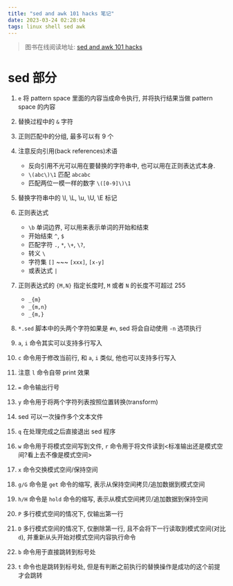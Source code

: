 ```yaml
---
title: "sed and awk 101 hacks 笔记"
date: 2023-03-24 02:28:04
tags: linux shell sed awk
---
```


> 图书在线阅读地址: [sed and awk 101 hacks](https://vds-admin.ru/sed-and-awk-101-hacks)

# sed 部分

1. `e` 将 pattern space 里面的内容当成命令执行, 并将执行结果当做 pattern space 的内容
2. 替换过程中的 `&` 字符
3. 正则匹配中的分组, 最多可以有 9 个
4. 注意反向引用(back references)术语

   - 反向引用不光可以用在要替换的字符串中, 也可以用在正则表达式本身.
   - `\(abc\)\1` 匹配 `abcabc`
   - 匹配两位一模一样的数字 `\([0-9]\)\1`

<!--more-->

5. 替换字符串中的 \l, \L, \u, \U, \E 标记
6. 正则表达式

   - `\b` 单词边界, 可以用来表示单词的开始和结束
   - 开始结束 `^`, `$`
   - 匹配字符 `.`, `*`, `\+`, `\?`,
   - 转义 `\`
   - 字符集 `[]` ~~~ `[xxx]`, `[x-y]`
   - 或表达式 `|`

7. 正则表达式的 `{M,N}` 指定长度时, `M` 或者 `N` 的长度不可超过 255

   - `_{m}`
   - `_{m,n}`
   - `_{m,}`

8. `*.sed` 脚本中的头两个字符如果是 `#n`, sed 将会自动使用 `-n` 选项执行
9. `a`, `i` 命令其实可以支持多行写入
10. `c` 命令用于修改当前行, 和 `a`, `i` 类似, 他也可以支持多行写入
11. 注意 `l` 命令自带 print 效果
12. `=` 命令输出行号
13. `y` 命令用于将两个字符列表按照位置转换(transform)
14. sed 可以一次操作多个文本文件
15. `q` 在处理完成之后直接退出 sed 程序
16. `w` 命令用于将模式空间写到文件, `r` 命令用于将文件读到<标准输出还是模式空间?看上去不像是模式空间>
17. `x` 命令交换模式空间/保持空间
18. `g/G` 命令是 `get` 命令的缩写, 表示从保持空间拷贝/追加数据到模式空间
19. `h/H` 命令是 `hold` 命令的缩写, 表示从模式空间拷贝/追加数据到保持空间
20. `P` 多行模式空间的情况下, 仅输出第一行
21. `D` 多行模式空间的情况下, 仅删除第一行, 且不会将下一行读取到模式空间(对比 `d`), 并重新从头开始对模式空间内容执行命令
22. `b` 命令用于直接跳转到标号处
23. `t` 命令也是跳转到标号处, 但是有判断之前执行的替换操作是成功的这个前提才会跳转
